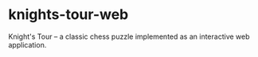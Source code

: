 # knights-tour-web
Knight's Tour – a classic chess puzzle implemented as an interactive web application.
